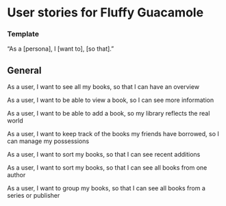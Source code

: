 # User stories for Fluffy Guacamole

### Template

“As a [persona], I [want to], [so that].”

## General

As a user, I want to see all my books, so that I can have an overview

As a user, I want to be able to view a book, so I can see more information

As a user, I want to be able to add a book, so my library reflects the real world

As a user, I want to keep track of the books my friends have borrowed, so I can manage my possessions

As a user, I want to sort my books, so that I can see recent additions

As a user, I want to sort my books, so that I can see all books from one author

As a user, I want to group my books, so that I can see all books from a series or publisher
